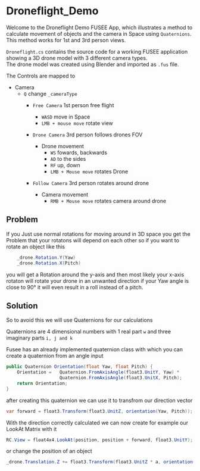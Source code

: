 # Droneflight_Demo

Welcome to the Droneflight Demo FUSEE App, which illustrates a method to calculate movement of objects and the camera in Space using `Quaternions`. This method works for 1st and 3rd person views.

`Droneflight.cs` contains the source code for a working FUSEE application showing 
a 3D drone model with 3 different camera types.  
The drone model was created using Blender and imported as `.fus` file. 

The Controls are mapped to

* Camera
	* `Q` change `_cameraType`
		* `Free Camera` 1st person free flight
			* `WASD` move in Space
			* `LMB + mouse move` rotate view
		
		* `Drone Camera` 3rd person follows drones FOV
			* Drone movement
				* `WS` fowards, backwards
				* `AD` to the sides
				* `RF` up, down
				* `LMB + Mouse move` rotates Drone
		* `Follow Camera` 3rd person rotates around drone
			* Camera movement
				* `RMB + Mouse move` rotates camera around drone


## Problem

If you Just use normal rotations for moving around in 3D space you get the Problem that your rotatons   will depend on each other so if you want to rotate an object like this 

```cs
	_drone.Rotation.Y(Yaw)
	_drone.Rotation.X(Pitch)
```
you will get a Rotation around the y-axis and then most likely your x-axis rotaton will rotate your drone in an unwanted direction if your Yaw angle is close to 90° it will even result in a roll instead of a pitch.

## Solution

So to avoid this we will use Quaternions for our calculations  

Quaternions are 4 dimensional numbers with 1 real part `w` and three imaginary parts `i, j and k`

Fusee has an already implemented quaternion class with which you can create a quaternion from an angle input

```cs
public Quaternion Orientation(float Yaw, float Pitch) { 
	Orientation = 	Quaternion.FromAxisAngle(float3.UnitY, Yaw) *
               		Quaternion.FromAxisAngle(float3.UnitX, Pitch);
    return Orientation;
}
```

after creating this quaternion we can use it to transfrom our direction vector

```cs
var forward = float3.Transform(float3.UnitZ, orientation(Yaw, Pitch));
```

With the direction correctly calculated we can now create for example our LookAt Matrix with it

```cs
RC.View = float4x4.LookAt(position, position + forward, float3.UnitY);
```

or change the position of an object

```cs
_drone.Translation.Z += float3.Transform(float3.UnitZ * a, orientation(Yaw, 0));
```
	

